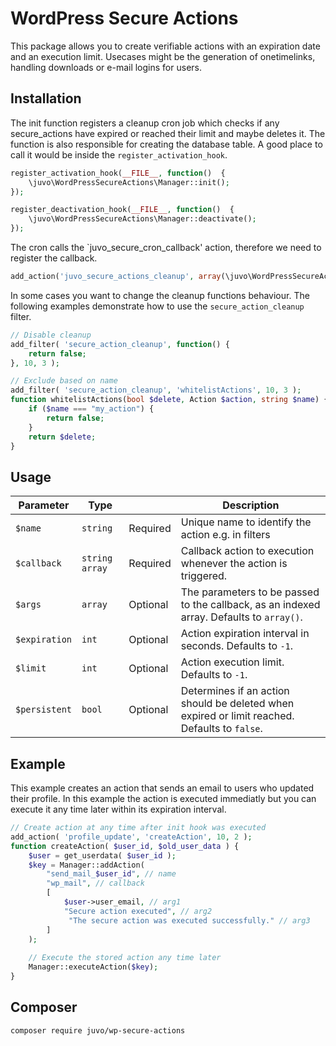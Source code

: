 # WordPress Secure Actions

This package allows you to create verifiable actions with an expiration date and an execution limit. Usecases might be
the generation of onetimelinks, handling downloads or e-mail logins for users.

## Installation
The init function registers a cleanup cron job which checks if
any secure_actions have expired or reached their limit and maybe deletes it. The function is also responsible for creating the database table. A good place to call it would be inside the `register_activation_hook`.

```php
register_activation_hook(__FILE__, function()  {
    \juvo\WordPressSecureActions\Manager::init();
});
```

```php
register_deactivation_hook(__FILE__, function()  {
    \juvo\WordPressSecureActions\Manager::deactivate();
});
```

The cron calls the `juvo_secure_cron_callback' action, therefore we need to register the callback.
```php
add_action('juvo_secure_actions_cleanup', array(\juvo\WordPressSecureActions\Manager::get_instance(), 'secureActionsCleanup'));
```

In some cases you want to change the cleanup functions behaviour. The following examples demonstrate how to use the `secure_action_cleanup` filter.
```php
// Disable cleanup
add_filter( 'secure_action_cleanup', function() {
    return false;
}, 10, 3 );

// Exclude based on name
add_filter( 'secure_action_cleanup', 'whitelistActions', 10, 3 );  
function whitelistActions(bool $delete, Action $action, string $name) {  
    if ($name === "my_action") {
        return false;
    }
    return $delete;
} 
``` 

## Usage

| Parameter | Type | | Description
|---|---|---|---|
| `$name`| `string` | Required | Unique name to identify the action e.g. in filters |
| `$callback`| `string` `array` | Required | Callback action to execution whenever the action is triggered. |
| `$args` | `array` | Optional| The parameters to be passed to the callback, as an indexed array. Defaults to `array()`. |
| `$expiration` | `int` | Optional| Action expiration interval in seconds. Defaults to `-1`. |
| `$limit` | `int` | Optional | Action execution limit. Defaults to `-1`. |
| `$persistent` | `bool` | Optional | Determines if an action should be deleted when expired or limit reached. Defaults to `false`. |


## Example

This example creates an action that sends an email to users who updated their profile. In this example the action is executed immediatly but you can execute it any time later within its expiration interval.
```php
// Create action at any time after init hook was executed  
add_action( 'profile_update', 'createAction', 10, 2 );  
function createAction( $user_id, $old_user_data ) { 
    $user = get_userdata( $user_id ); 
    $key = Manager::addAction(
        "send_mail_$user_id", // name
        "wp_mail", // callback
        [
            $user->user_email, // arg1
            "Secure action executed", // arg2
             "The secure action was executed successfully." // arg3
        ]
    );     
    
    // Execute the stored action any time later  
    Manager::executeAction($key);  
}  
```  

## Composer
```sh
composer require juvo/wp-secure-actions
```